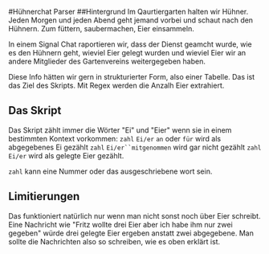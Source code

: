 #Hühnerchat Parser
##Hintergrund
Im Qaurtiergarten halten wir Hühner. Jeden Morgen und jeden Abend geht jemand vorbei und schaut nach den Hühnern. Zum füttern, saubermachen, Eier einsammeln.

In einem Signal Chat raportieren wir, dass der Dienst geamcht wurde, wie es den Hühnern geht, wieviel Eier gelegt wurden und wieviel Eier wir an andere Mitglieder des Gartenvereins weitergegeben haben.

Diese Info hätten wir gern in strukturierter Form, also einer Tabelle. Das ist das Ziel des Skripts. Mit Regex werden die Anzalh Eier extrahiert.

## Das Skript
Das Skript zählt immer die Wörter "Ei" und "Eier" wenn sie in einem bestimmten Kontext vorkommen:
`zahl` `Ei/er` `an` oder `für` wird als abgegebenes Ei gezählt
`zahl` `Ei/er``mitgenommen` wird gar nicht gezählt
`zahl` `Ei/er` wird als gelegte Eier gezählt.

`zahl` kann eine Nummer oder das ausgeschriebene wort sein.

## Limitierungen
Das funktioniert natürlich nur wenn man nicht sonst noch über Eier schreibt. Eine Nachricht wie "Fritz wollte drei Eier aber ich habe ihm nur zwei gegeben" würde drei gelegte Eier ergeben anstatt zwei abgegebene. Man sollte die Nachrichten also so schreiben, wie es oben erklärt ist.

